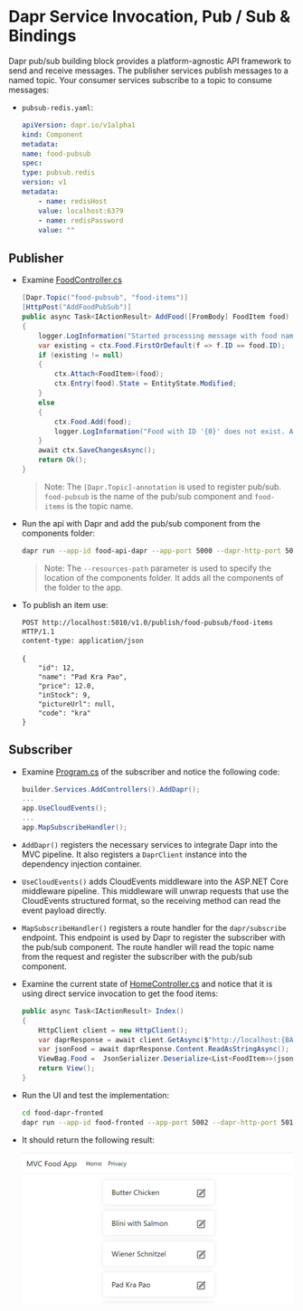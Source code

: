 # Dapr Service Invocation, Pub / Sub & Bindings

Dapr pub/sub building block provides a platform-agnostic API framework to send and receive messages. The publisher services publish messages to a named topic. Your consumer services subscribe to a topic to consume messages:

- `pubsub-redis.yaml`:

    ```yaml
    apiVersion: dapr.io/v1alpha1
    kind: Component
    metadata:
    name: food-pubsub
    spec:
    type: pubsub.redis
    version: v1
    metadata:
        - name: redisHost
        value: localhost:6379
        - name: redisPassword
        value: ""
    ```

## Publisher    

- Examine [FoodController.cs](../00-app/food-api-dapr/Controllers/FoodController.cs) 

    ```c#
    [Dapr.Topic("food-pubsub", "food-items")]
    [HttpPost("AddFoodPubSub")]
    public async Task<IActionResult> AddFood([FromBody] FoodItem food)
    {
        logger.LogInformation("Started processing message with food name '{0}'", food.Name);
        var existing = ctx.Food.FirstOrDefault(f => f.ID == food.ID);
        if (existing != null)
        {
            ctx.Attach<FoodItem>(food); 
            ctx.Entry(food).State = EntityState.Modified;
        }
        else
        {
            ctx.Food.Add(food);
            logger.LogInformation("Food with ID '{0}' does not exist. Adding it", food.ID);
        }
        await ctx.SaveChangesAsync();
        return Ok();
    }
    ```

     >Note: The `[Dapr.Topic]-annotation` is used to register pub/sub. `food-pubsub` is the name of the pub/sub component and `food-items` is the topic name.

- Run the api with Dapr and add the pub/sub component from the components folder:

    ```bash
    dapr run --app-id food-api-dapr --app-port 5000 --dapr-http-port 5010 --resources-path ../components -- dotnet run
    ```

    >Note: The `--resources-path` parameter is used to specify the location of the components folder. It adds all the components of the folder to the app.

- To publish an item use:

    ```
    POST http://localhost:5010/v1.0/publish/food-pubsub/food-items HTTP/1.1
    content-type: application/json

    {
        "id": 12,
        "name": "Pad Kra Pao",
        "price": 12.0,
        "inStock": 9,
        "pictureUrl": null,
        "code": "kra"
    }
    ```

## Subscriber

- Examine [Program.cs](../00-app/food-ui-dapr/Program.cs) of the subscriber and notice the following code:

    ```c#
    builder.Services.AddControllers().AddDapr();
    ...
    app.UseCloudEvents();
    ...
    app.MapSubscribeHandler();    
    ```

- `AddDapr()` registers the necessary services to integrate Dapr into the MVC pipeline. It also registers a `DaprClient` instance into the dependency injection container. 
- `UseCloudEvents()` adds CloudEvents middleware into the ASP.NET Core middleware pipeline. This middleware will unwrap requests that use the CloudEvents structured format, so the receiving method can read the event payload directly.
- `MapSubscribeHandler()` registers a route handler for the `dapr/subscribe` endpoint. This endpoint is used by Dapr to register the subscriber with the pub/sub component. The route handler will read the topic name from the request and register the subscriber with the pub/sub component.    

- Examine the current state of [HomeController.cs](../00-app/food-ui-dapr/Controllers/HomeController.cs) and notice that it is using direct service invocation to get the food items:
    
    ```c#
    public async Task<IActionResult> Index()
    {
        HttpClient client = new HttpClient();
        var daprResponse = await client.GetAsync($"http://localhost:{BACKEND_PORT}/v1.0/invoke/{BACKEND_NAME}/method/food");
        var jsonFood = await daprResponse.Content.ReadAsStringAsync();
        ViewBag.Food =  JsonSerializer.Deserialize<List<FoodItem>>(jsonFood);;
        return View();
    }
    ```

- Run the UI and test the implementation:

    ```bash
    cd food-dapr-fronted
    dapr run --app-id food-fronted --app-port 5002 --dapr-http-port 5011 dotnet run
    ```

- It should return the following result:

    ![food-app](_images/food-app.png)
